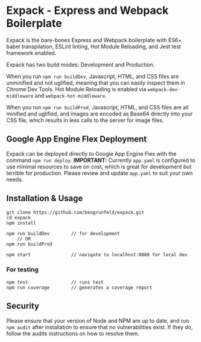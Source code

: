 # Expack - Express and Webpack Boilerplate

Expack is the bare-bones Express and Webpack boilerplate with ES6+ babel transpilation, ESLint linting, Hot Module Reloading, and Jest test framework enabled.

Expack has two build modes: Development and Production.

When you run `npm run buildDev`, Javascript, HTML, and CSS files are unminified and not uglified, meaning that you can easily inspect them in Chrome Dev Tools. Hot Module Reloading is enabled via `webpack-dev-middleware` and `webpack-hot-middleware`. 

When you run `npm run buildProd`, Javascript, HTML, and CSS files are all minified and uglified, and images are encoded as Base64 directly into your CSS file, which results in less calls to the server for image files.

## Google App Engine Flex Deployment

Expack can be deployed directly to Google App Engine Flex with the command `npm run deploy`. **IMPORTANT:** Currently `app.yaml` is configured to use minimal resources to save on cost, which is great for development but terrible for production. Please review and update `app.yaml` to suit your own needs.

## Installation & Usage

    git clone https://github.com/bengrunfeld/expack.git
    cd expack
    npm install
    
    npm run buildDev        // for development
        // OR
    npm run buildProd
    
    npm start               // navigate to localhost:8080 for local dev

### For testing

    npm test                // runs test
    npm run coverage        // generates a coverage report

## Security

Please ensure that your version of Node and NPM are up to date, and run `npm audit` after installation to ensure that no vulnerabilities exist. If they do, follow the audits instructions on how to resolve them. 
